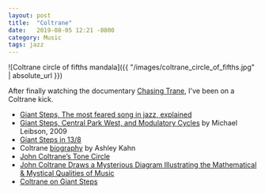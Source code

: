 ```yaml
---
layout: post
title:  "Coltrane"
date:   2019-08-05 12:21 -0800
category: Music
tags: jazz
---
```


![Coltrane circle of fifths mandala]({{ "/images/coltrane_circle_of_fifths.jpg" | absolute_url }})

After finally watching the documentary [Chasing Trane][2], I've been on a Coltrane kick.

 * [Giant Steps, The most feared song in jazz, explained][3]
 * [Giant Steps, Central Park West, and Modulatory Cycles][1] by Michael Leibson, 2009
 * [Giant Steps in 13/8][4]
 * Coltrane [biography][5] by Ashley Kahn
 * [John Coltrane’s Tone Circle](https://roelhollander.eu/en/blog-saxophone/Coltrane-Tone-Circle/)
 * [John Coltrane Draws a Mysterious Diagram Illustrating the Mathematical & Mystical Qualities of Music](http://www.openculture.com/2017/10/john-coltrane-draws-a-mysterious-diagram-illustrating-the-mathematical-mystical-qualities-of-music.html)
 * [Coltrane on Giant Steps][6]


[1]: http://www.thinkingmusic.ca/analyses/coltrane/
[2]: https://www.coltranefilm.com/
[3]: https://www.youtube.com/watch?v=62tIvfP9A2w
[4]: https://www.youtube.com/watch?v=d27JKz4VW0A
[5]: https://www.johncoltrane.com/biography
[6]: https://youtu.be/ZF0EvYd_Bgw

